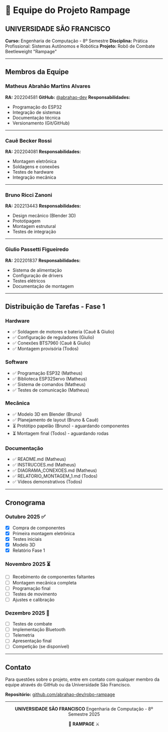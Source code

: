 # 👥 Equipe do Projeto Rampage

## UNIVERSIDADE SÃO FRANCISCO
**Curso:** Engenharia de Computação - 8º Semestre
**Disciplina:** Prática Profissional: Sistemas Autônomos e Robótica
**Projeto:** Robô de Combate Beetleweight "Rampage"

---

## Membros da Equipe

### Matheus Abrahão Martins Alvares
**RA:** 202204581
**GitHub:** [@abrahao-dev](https://github.com/abrahao-dev)
**Responsabilidades:**
- Programação do ESP32
- Integração de sistemas
- Documentação técnica
- Versionamento (Git/GitHub)

---

### Cauê Becker Rossi
**RA:** 202204081
**Responsabilidades:**
- Montagem eletrônica
- Soldagens e conexões
- Testes de hardware
- Integração mecânica

---

### Bruno Ricci Zanoni
**RA:** 202213443
**Responsabilidades:**
- Design mecânico (Blender 3D)
- Prototipagem
- Montagem estrutural
- Testes de integração

---

### Giulio Passetti Figueiredo
**RA:** 202201837
**Responsabilidades:**
- Sistema de alimentação
- Configuração de drivers
- Testes elétricos
- Documentação de montagem

---

## Distribuição de Tarefas - Fase 1

### Hardware
- ✅ Soldagem de motores e bateria (Cauê & Giulio)
- ✅ Configuração de reguladores (Giulio)
- ✅ Conexões BTS7960 (Cauê & Giulio)
- ✅ Montagem provisória (Todos)

### Software
- ✅ Programação ESP32 (Matheus)
- ✅ Biblioteca ESP32Servo (Matheus)
- ✅ Sistema de comandos (Matheus)
- ✅ Testes de comunicação (Matheus)

### Mecânica
- ✅ Modelo 3D em Blender (Bruno)
- ✅ Planejamento de layout (Bruno & Cauê)
- ⏳ Protótipo papelão (Bruno) - aguardando componentes
- ⏳ Montagem final (Todos) - aguardando rodas

### Documentação
- ✅ README.md (Matheus)
- ✅ INSTRUCOES.md (Matheus)
- ✅ DIAGRAMA_CONEXOES.md (Matheus)
- ✅ RELATORIO_MONTAGEM_1.md (Todos)
- ✅ Vídeos demonstrativos (Todos)

---

## Cronograma

### Outubro 2025 ✅
- [x] Compra de componentes
- [x] Primeira montagem eletrônica
- [x] Testes iniciais
- [x] Modelo 3D
- [x] Relatório Fase 1

### Novembro 2025 ⏳
- [ ] Recebimento de componentes faltantes
- [ ] Montagem mecânica completa
- [ ] Programação final
- [ ] Testes de movimento
- [ ] Ajustes e calibração

### Dezembro 2025 📅
- [ ] Testes de combate
- [ ] Implementação Bluetooth
- [ ] Telemetria
- [ ] Apresentação final
- [ ] Competição (se disponível)

---

## Contato

Para questões sobre o projeto, entre em contato com qualquer membro da equipe através do GitHub ou da Universidade São Francisco.

**Repositório:** [github.com/abrahao-dev/robo-rampage](https://github.com/abrahao-dev/robo-rampage)

---

<div align="center">

**UNIVERSIDADE SÃO FRANCISCO**
Engenharia de Computação - 8º Semestre
2025

🤖 **RAMPAGE** ⚔️

</div>
